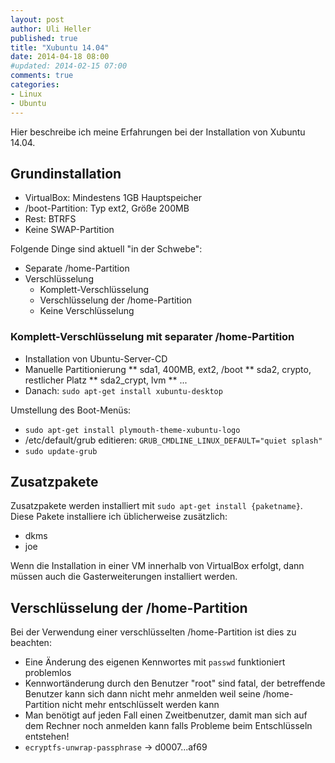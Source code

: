 ```yaml
---
layout: post
author: Uli Heller
published: true
title: "Xubuntu 14.04"
date: 2014-04-18 08:00
#updated: 2014-02-15 07:00
comments: true
categories: 
- Linux
- Ubuntu
---
```


Hier beschreibe ich meine Erfahrungen bei der Installation von
Xubuntu 14.04.

<!-- more -->

Grundinstallation
-----------------

* VirtualBox: Mindestens 1GB Hauptspeicher
* /boot-Partition: Typ ext2, Größe 200MB
* Rest: BTRFS
* Keine SWAP-Partition

Folgende Dinge sind aktuell "in der Schwebe":

* Separate /home-Partition
* Verschlüsselung
    * Komplett-Verschlüsselung
    * Verschlüsselung der /home-Partition
    * Keine Verschlüsselung

### Komplett-Verschlüsselung mit separater /home-Partition

* Installation von Ubuntu-Server-CD
* Manuelle Partitionierung
** sda1, 400MB, ext2, /boot
** sda2, crypto, restlicher Platz
** sda2_crypt, lvm
** ...
* Danach: `sudo apt-get install xubuntu-desktop`

Umstellung des Boot-Menüs:

* `sudo apt-get install plymouth-theme-xubuntu-logo`
* /etc/default/grub editieren: `GRUB_CMDLINE_LINUX_DEFAULT="quiet splash"`
* `sudo update-grub`

Zusatzpakete
------------

Zusatzpakete werden installiert mit `sudo apt-get install {paketname}`.
Diese Pakete installiere ich üblicherweise zusätzlich:

* dkms
* joe

Wenn die Installation in einer VM innerhalb von VirtualBox erfolgt,
dann müssen auch die Gasterweiterungen installiert werden.

Verschlüsselung der /home-Partition
-----------------------------------

Bei der Verwendung einer verschlüsselten /home-Partition ist dies zu beachten:

* Eine Änderung des eigenen Kennwortes mit `passwd` funktioniert problemlos
* Kennwortänderung durch den Benutzer "root" sind fatal, der betreffende
  Benutzer kann sich dann nicht mehr anmelden weil seine /home-Partition
  nicht mehr entschlüsselt werden kann
* Man benötigt auf jeden Fall einen Zweitbenutzer, damit man sich auf
  dem Rechner noch anmelden kann falls Probleme beim Entschlüsseln entstehen!
* `ecryptfs-unwrap-passphrase` -> d0007...af69
